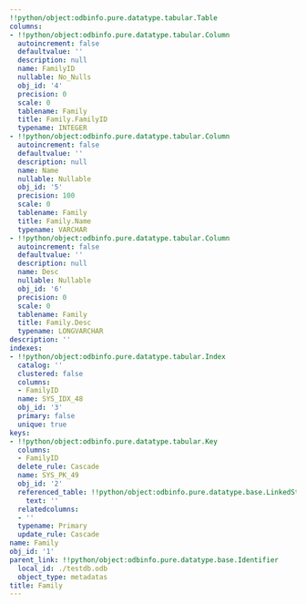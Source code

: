 ```yaml
---
!!python/object:odbinfo.pure.datatype.tabular.Table
columns:
- !!python/object:odbinfo.pure.datatype.tabular.Column
  autoincrement: false
  defaultvalue: ''
  description: null
  name: FamilyID
  nullable: No_Nulls
  obj_id: '4'
  precision: 0
  scale: 0
  tablename: Family
  title: Family.FamilyID
  typename: INTEGER
- !!python/object:odbinfo.pure.datatype.tabular.Column
  autoincrement: false
  defaultvalue: ''
  description: null
  name: Name
  nullable: Nullable
  obj_id: '5'
  precision: 100
  scale: 0
  tablename: Family
  title: Family.Name
  typename: VARCHAR
- !!python/object:odbinfo.pure.datatype.tabular.Column
  autoincrement: false
  defaultvalue: ''
  description: null
  name: Desc
  nullable: Nullable
  obj_id: '6'
  precision: 0
  scale: 0
  tablename: Family
  title: Family.Desc
  typename: LONGVARCHAR
description: ''
indexes:
- !!python/object:odbinfo.pure.datatype.tabular.Index
  catalog: ''
  clustered: false
  columns:
  - FamilyID
  name: SYS_IDX_48
  obj_id: '3'
  primary: false
  unique: true
keys:
- !!python/object:odbinfo.pure.datatype.tabular.Key
  columns:
  - FamilyID
  delete_rule: Cascade
  name: SYS_PK_49
  obj_id: '2'
  referenced_table: !!python/object:odbinfo.pure.datatype.base.LinkedString
    text: ''
  relatedcolumns:
  - ''
  typename: Primary
  update_rule: Cascade
name: Family
obj_id: '1'
parent_link: !!python/object:odbinfo.pure.datatype.base.Identifier
  local_id: ./testdb.odb
  object_type: metadatas
title: Family
---
```

